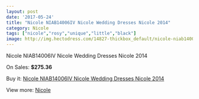 ```yaml
---
layout: post
date: '2017-05-24'
title: "Nicole NIAB14006IV Nicole Wedding Dresses Nicole 2014"
category: Nicole
tags: ["nicole","rosy","unique","little","black"]
image: http://img.hectodress.com/14827-thickbox_default/nicole-niab14006iv-nicole-wedding-dresses-nicole-2014.jpg
---
```

Nicole NIAB14006IV Nicole Wedding Dresses Nicole 2014

On Sales: **$275.36**
<a href="https://www.hectodress.com/nicole/7173-nicole-niab14006iv-nicole-wedding-dresses-nicole-2014.html"><amp-img layout="responsive" width="600" height="600" src="//img.hectodress.com/14827-thickbox_default/nicole-niab14006iv-nicole-wedding-dresses-nicole-2014.jpg" alt="Nicole NIAB14006IV Nicole Wedding Dresses Nicole 2014 0" /></a>
<a href="https://www.hectodress.com/nicole/7173-nicole-niab14006iv-nicole-wedding-dresses-nicole-2014.html"><amp-img layout="responsive" width="600" height="600" src="//img.hectodress.com/14829-thickbox_default/nicole-niab14006iv-nicole-wedding-dresses-nicole-2014.jpg" alt="Nicole NIAB14006IV Nicole Wedding Dresses Nicole 2014 1" /></a>
<a href="https://www.hectodress.com/nicole/7173-nicole-niab14006iv-nicole-wedding-dresses-nicole-2014.html"><amp-img layout="responsive" width="600" height="600" src="//img.hectodress.com/14828-thickbox_default/nicole-niab14006iv-nicole-wedding-dresses-nicole-2014.jpg" alt="Nicole NIAB14006IV Nicole Wedding Dresses Nicole 2014 2" /></a>

Buy it: [Nicole NIAB14006IV Nicole Wedding Dresses Nicole 2014](https://www.hectodress.com/nicole/7173-nicole-niab14006iv-nicole-wedding-dresses-nicole-2014.html "Nicole NIAB14006IV Nicole Wedding Dresses Nicole 2014")

View more: [Nicole](https://www.hectodress.com/125-nicole "Nicole")